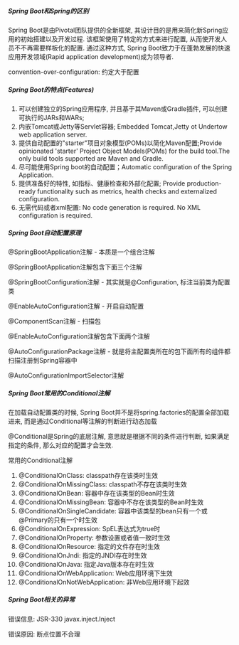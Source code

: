 

##### Spring Boot和Spring的区别

Spring Boot是由Pivotal团队提供的全新框架, 其设计目的是用来简化新Spring应用的初始搭建以及开发过程. 该框架使用了特定的方式来进行配置, 从而使开发人员不不再需要样板化的配置. 通过这种方式, Spring Boot致力于在蓬勃发展的快速应用开发领域(Rapid application development)成为领导者.

convention-over-configuration: 约定大于配置

##### Spring Boot的特点(Features)

1. 可以创建独立的Spring应用程序, 并且基于其Maven或Gradle插件, 可以创建可执行的JARs和WARs;
2. 内嵌Tomcat或Jetty等Servlet容器; Embedded Tomcat,Jetty ot Undertow web application server.
3. 提供自动配置的"starter"项目对象模型(POMs)以简化Maven配置;Provide opinionated 'starter' Project Object Models(POMs) for the build tool.The only build tools supported are Maven and Gradle.
4. 尽可能使用Spring boot的自动配置；Automatic configuration of the Spring Application.
5. 提供准备好的特性, 如指标、健康检查和外部化配置; Provide production-ready functionality such as metrics, health checks and externalized configuration.
6. 无需代码或者xml配置: No code generation is required. No XML configuration is required.

##### Spring Boot自动配置原理

@SpringBootApplication注解 - 本质是一个组合注解



@SpringBootApplication注解包含下面三个注解

@SpringBootConfiguration注解 - 其实就是@Configuration, 标注当前类为配置类

@EnableAutoConfiguration注解 - 开启自动配置

@ComponentScan注解 - 扫描包



@EnableAutoConfiguration注解包含下面两个注解

@AutoConfigurationPackage注解 - 就是将主配置类所在的包下面所有的组件都扫描注册到Spring容器中

@AutoConfigurationImportSelector注解



##### Spring Boot常用的Conditional注解

在加载自动配置类的时候, Spring Boot并不是将spring.factories的配置全部加载进来, 而是通过Conditional等注解的判断进行动态加载

@Conditional是Spring的底层注解, 意思就是根据不同的条件进行判断, 如果满足指定的条件, 那么对应的配置才会生效.

常用的Conditional注解

1. @ConditionalOnClass: classpath存在该类时生效
2. @ConditionalOnMissingClass: classpath不存在该类时生效
3. @ConditionalOnBean: 容器中存在该类型的Bean时生效
4. @ConditionalOnMissingBean: 容器中不存在该类型的Bean时生效
5. @ConditionalOnSingleCandidate: 容器中该类型的bean只有一个或@Primary的只有一个时生效
6. @ConditionalOnExpression: SpEL表达式为true时
7. @ConditionalOnProperty: 参数设置或者值一致时生效
8. @ConditionalOnResource: 指定的文件存在时生效
9. @ConditionalOnJndi: 指定的JNDI存在时生效
10. @ConditionalOnJava: 指定Java版本存在时生效
11. @ConditionalOnWebApplication: Web应用环境下生效
12. @ConditionalOnNotWebApplication: 非Web应用环境下起效

##### Spring Boot相关的异常

错误信息: JSR-330 javax.inject.Inject

错误原因: 断点位置不合理













